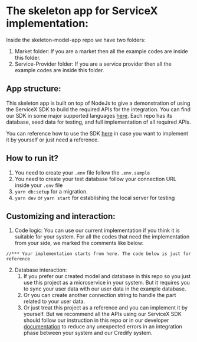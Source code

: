# The skeleton app for ServiceX implementation:

Inside the skeleton-model-app repo we have two folders:

1. Market folder: If you are a market then all the example codes are inside this folder.
2. Service-Provider folder: If you are a service provider then all the example codes are inside this folder.

## App structure:

This skeleton app is built on top of NodeJs to give a demonstration of using the ServiceX SDK to build the required APIs for the integration.
You can find our SDK in some major supported languages [here](https://github.com/credify-pte-ltd). Each repo has its database, seed data for testing, and full implementation of all required APIs.

You can reference how to use the SDK [here](https://developers.credify.one/) in case you want to implement it by yourself or just need a reference.

## How to run it?

1. You need to create your `.env` file follow the `.env.sample`
2. You need to create your test database follow your connection URL inside your `.env` file
3. `yarn db:setup` for a migration.
4. `yarn dev` or `yarn start` for establishing the local server for testing

## Customizing and interaction:

1. Code logic:
   You can use our current implementation if you think it is suitable for your system. For all the codes that need the implementation from your side, we marked the comments like below:

`//*** Your implementation starts from here. The code below is just for reference`

2. Database interaction:
   1. If you prefer our created model and database in this repo so you just use this project as a microservice in your system. But it requires you to sync your user data with our user data in the example database.
   2. Or you can create another connection string to handle the part related to your user data.
   3. Or just treat this project as a reference and you can implement it by yourself. But we recommend all the APIs using our ServiceX SDK should follow our instruction in this repo or in our developer [documentation](https://developers.credify.one/) to reduce any unexpected errors in an integration phase between your system and our Credify system.
